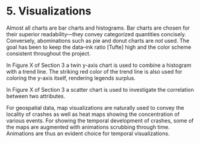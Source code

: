 # 5. Visualizations
Almost all charts are bar charts and histograms.
Bar charts are chosen for their superior readability—they convey categorized quantities concisely.
Conversely, abominations such as pie and donut charts are _not_ used.
The goal has been to keep the data–ink ratio [Tufte] high and the color scheme consistent throughout the project.

In Figure X of Section 3 a twin y-axis chart is used to combine a histogram with a trend line.
The striking red color of the trend line is also used for coloring the y-axis itself, rendering legends surplus.

In Figure X of Section 3 a scatter chart is used to investigate the correlation between two attributes.

For geospatial data, map visualizations are naturally used to convey the locality of crashes as well
as heat maps showing the concentration of various events. For showing the temporal development of crashes, 
some of the maps are augmented with animations scrubbing through time. Animations are thus an evident choice for temporal visualizations.

